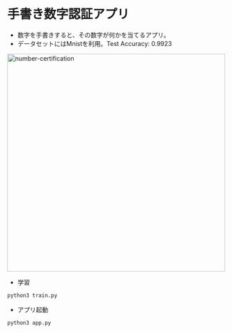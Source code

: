 # 手書き数字認証アプリ
- 数字を手書きすると、その数字が何かを当てるアプリ。
- データセットにはMnistを利用。Test Accuracy: 0.9923
<img width="500" alt="number-certification" src="https://user-images.githubusercontent.com/44077001/99999185-21190700-2e03-11eb-8207-dbadb5d42d36.png">

- 学習

```python
python3 train.py
```

- アプリ起動

```python
python3 app.py
```

